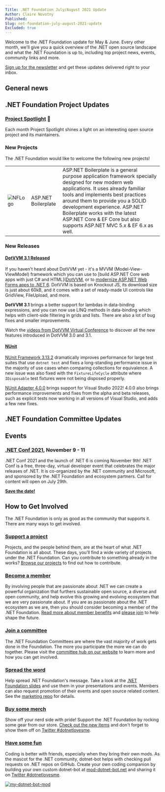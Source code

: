 ```yaml
---
Title: .NET Foundation July/August 2021 Update
Author: Claire Novotny
Published:
Slug: net-foundation-july-august-2021-update
Excluded: true
---
```

Welcome to the .NET Foundation update for May & June. Every other month, we'll give you a quick overview of the .NET open source landscape and what the .NET Foundation is up to, including top project news, events, community links and more.

[Sign up for the newsletter](http://eepurl.com/dhL_qb) and get these updates delivered right to your inbox.

## General news


## .NET Foundation Project Updates

### [Project Spotlight](https://dotnetfoundation.org/projects/spotlight) :sparkler:

Each month Project Spotlight shines a light on an interesting open source project and its maintainers. 




### New Projects
The .NET Foundation would like to welcome the following new projects!


| | | |
|-|-|-|
| ![NFLogo](https://user-images.githubusercontent.com/1334951/113320871-de42d080-92c7-11eb-895f-0d5028cc414c.png) | ASP.NET Boilerplate | ASP.NET Boilerplate is a general purpose application framework specially designed for new modern web applications. It uses already familiar tools and implements best practices around them to provide you a SOLID development experience. ASP.NET Boilerplate works with the latest ASP.NET Core & EF Core but also supports ASP.NET MVC 5.x & EF 6.x as well.|


### New Releases

#### [DotVVM 3.1 Released](https://www.dotvvm.com/blog/85/Released-DotVVM-3-1)
If you haven't heard about DotVVM yet - it's a MVVM (Model-View-ViewModel) framework which you can use to [build ASP.NET Core web apps with just C# and HTML]([DotVVM](https://www.dotvvm.com/build), or to [modernize ASP.NET Web Forms apps to .NET 6](https://www.dotvvm.com/modernize). DotVVM is based on Knockout JS, its download size is just about 60kB, and it comes with a set of ready-made UI controls like GridView, FileUpload, and more.

**DotVVM 3.1** brings a better support for lambdas in data-binding expressions, and you can now use LINQ methods in data-binding which helps with client-side filtering in grids and lists. There are also a lot of bug fixes and smaller improvements.

Watch the [videos from DotVVM Virtual Conference](https://www.youtube.com/watch?v=8y9WJjuWAOc&list=PLq1wAETqUjIYWA-CX0Trp9bb8ctnDb53y&index=1&ab_channel=DotVVM) to discover all the new features introduced in DotVVM 3.0 and 3.1. 

#### [NUnit](https://nunit.org)

[NUnit Framework 3.13.2](https://docs.nunit.org/articles/nunit/release-notes/framework.html#nunit-3132---april-27-2021) dramatically improves performance for large test suites that use `dotnet test` and fixes a long-standing performance issue in the majority of use cases when comparing collections for equivalence. A new issue was also fixed with the `FixtureLifeCycle` attribute where `IDisposable` test fixtures were not being disposed properly.

[NUnit Adapter 4.0.0](https://docs.nunit.org/articles/vs-test-adapter/Adapter-Release-Notes.html#nunit3-test-adapter-for-visual-studio---version-400---june-6-2021) brings support for Visual Studio 2022! 4.0.0 also brings performance improvements and fixes from the alpha and beta releases, such as explicit tests now working in all versions of Visual Studio, and adds a few new fixes.

## .NET Foundation Committee Updates



## Events


### [.NET Conf 2021](https://dotnetconf.net/?utm_campaign=savedate&utm_source=dotnetfdn&utm_medium=newsletter), November 9 - 11
.NET Conf 2021 and the launch of .NET 6 is coming November 9th! .NET Conf is a free, three-day, virtual developer event that celebrates the major releases of .NET. It is co-organized by the .NET community and Microsoft, and sponsored by the .NET Foundation and ecosystem partners. Call for content will open on July 29th. 

**[Save the date!](https://dotnetconf.net/?utm_campaign=savedate&utm_source=dotnetfdn&utm_medium=newsletter)**

## How to Get Involved
The .NET Foundation is only as good as the community that supports it. There are many ways to get involved. 

### [Support a project](https://dotnetfoundation.org/projects)
Projects, and the people behind them, are at the heart of what .NET Foundation is all about. These days, you’ll find a wide variety of projects under the .NET Foundation. Can you contribute to something already in the works? [Browse our projects](https://dotnetfoundation.org/projects) to find out how to contribute. 

### [Become a member](https://dotnetfoundation.org/member) 
By involving people that are passionate about .NET we can create a powerful organization that furthers sustainable open source, a diverse and open community, and help evolve this growing and evolving ecosystem that we are very passionate about. If you are as passionate about the .NET ecosystem as we are, then you should consider becoming a member of the .NET Foundation. [Read more about member benefits](https://dotnetfoundation.org/member) and [please join](https://dotnetfoundation.org/member/become-a-member) to help shape the future.

### [Join a committee](https://dotnetfoundation.org/community/committees)
The .NET Foundation Committees are where the vast majority of work gets done in the Foundation. The more you participate the more we can do together. Please visit the [committee hub on our website](https://dotnetfoundation.org/community/committees) to learn more and how you can get involved. 

### [Spread the word](https://github.com/dotnet-foundation/wg-marketing)
Help spread .NET Foundation's message. Take a look at the [.NET Foundation slides](https://dotnetfoundation.sharepoint.com/:p:/s/Marketing/EbxGONyybLRMoe6MgPNUEi4BdDuEWNLmdfV_s8INO9nWTw?e=mImEov) and use them in your presentations and events. Members can also request promotion of their events and open source related content. See the [marketing repo](https://github.com/dotnet-foundation/wg-marketing) for details. 

### [Buy some merch](https://store.dotnetfoundation.org/)
Show off your nerd side with pride! Support the .NET Foundation by rocking some gear from our store. [Check out the new items](https://store.dotnetfoundation.org/dotnetfoundation/accessories) and don't forget to show them off on [Twitter #dotnetlovesme](https://twitter.com/search?q=%23dotnetlovesme). 

### [Have some fun](https://mod-dotnet-bot.net)
Coding is better with friends, especially when they bring their own mods. As the mascot for the .NET community, dotnet-bot helps with checking pull requests on .NET repos on GitHub. Create your own coding companion by building your own custom dotnet-bot at [mod-dotnet-bot.net](https://mod-dotnet-bot.net) and sharing it on [Twitter #dotnetlovesme](https://twitter.com/search?q=%23dotnetlovesme). 

[![my-dotnet-bot-mod](https://user-images.githubusercontent.com/5115571/123716322-1e661080-d82f-11eb-8e42-4e6381a2c5f7.png)](https://mod-dotnet-bot.net)

